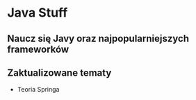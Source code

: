 # Java Stuff

## Naucz się Javy oraz najpopularniejszych frameworków

## Zaktualizowane tematy

- Teoria Springa
